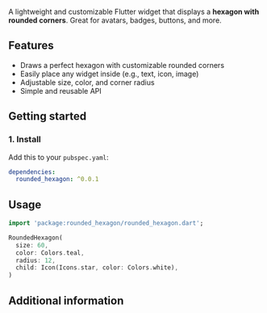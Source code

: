 A lightweight and customizable Flutter widget that displays a **hexagon with rounded corners**. Great for avatars, badges, buttons, and more.

## Features

- Draws a perfect hexagon with customizable rounded corners
- Easily place any widget inside (e.g., text, icon, image)
- Adjustable size, color, and corner radius
- Simple and reusable API

## Getting started

### 1. Install

Add this to your `pubspec.yaml`:

```yaml
dependencies:
  rounded_hexagon: ^0.0.1
```
## Usage
```dart
import 'package:rounded_hexagon/rounded_hexagon.dart';

RoundedHexagon(
  size: 60,
  color: Colors.teal,
  radius: 12,
  child: Icon(Icons.star, color: Colors.white),
)
```
## Additional information
